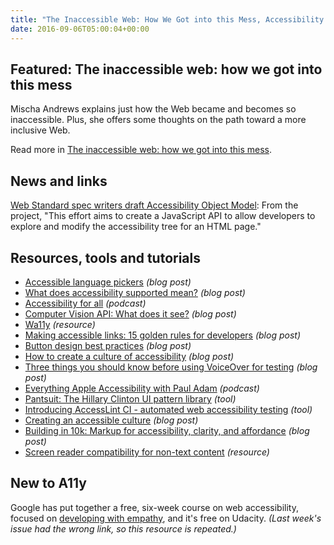 ```yaml
---
title: "The Inaccessible Web: How We Got into this Mess, Accessibility Object Model, What Does Accessibility Supported Mean and More"
date: 2016-09-06T05:00:04+00:00
---
```


## Featured: The inaccessible web: how we got into this mess

Mischa Andrews explains just how the Web became and becomes so inaccessible. Plus, she offers some thoughts on the path toward a more inclusive Web.

Read more in [The inaccessible web: how we got into this mess](https://uxdesign.cc/the-inaccessible-web-how-we-got-into-this-mess-7cd3460b8e32).

## News and links

[Web Standard spec writers draft Accessibility Object Model](https://github.com/a11y-api/a11y-api): From the project, "This effort aims to create a JavaScript API to allow developers to explore and modify the accessibility tree for an HTML page."

## Resources, tools and tutorials

- [Accessible language pickers](http://terrillthompson.com/blog/759) *(blog post)*
- [What does accessibility supported mean?](https://www.paciellogroup.com/blog/2016/08/what-does-accessibility-supported-mean/) *(blog post)*
- [Accessibility for all](http://bureauofdigital.com/radio/bureau-briefing/) *(podcast)*
- [Computer Vision API: What does it see?](https://www.joedolson.com/2016/08/computer-vision-api-see/) *(blog post)*
- [Wa11y](https://wa11y.org) *(resource)*
- [Making accessible links: 15 golden rules for developers](https://www.sitepoint.com/15-rules-making-accessible-links/) *(blog post)*
- [Button design best practices](https://blogs.adobe.com/creativecloud/xd-essentials-button-design-best-practices/) *(blog post)*
- [How to create a culture of accessibility](https://www.linkedin.com/pulse/how-create-culture-accessibility-cory-lebson) *(blog post)*
- [Three things you should know before using VoiceOver for testing](http://webaim.org/blog/three-things-voiceover/) *(blog post)*
- [Everything Apple Accessibility with Paul Adam](http://www.lyndondunbar.com/season-2-episode-3-everything-apple-accessibility-with-paul-adam/) *(podcast)*
- [Pantsuit: The Hillary Clinton UI pattern library](https://medium.com/git-out-the-vote/pantsuit-the-hillary-clinton-ui-pattern-library-238e9bf06b54) *(tool)*
- [Introducing AccessLint CI - automated web accessibility testing](https://robots.thoughtbot.com/introducing-accesslint-web-accessibility-testing-in-ci) *(tool)*
- [Creating an accessible culture](https://medium.com/shopify-ux/creating-an-accessible-culture-199aaec12232) *(blog post)*
- [Building in 10k: Markup for accessibility, clarity, and affordance](https://blogs.windows.com/msedgedev/2016/09/02/building-in-10k-markup-for-accessibility-clarity-and-affordance/) *(blog post)*
- [Screen reader compatibility for non-text content](http://www.powermapper.com/tests/screen-readers/media/) *(resource)*

## New to A11y

Google has put together a free, six-week course on web accessibility, focused on [developing with empathy](https://www.udacity.com/course/web-accessibility--ud891), and it's free on Udacity. _(Last week's issue had the wrong link, so this resource is repeated.)_
